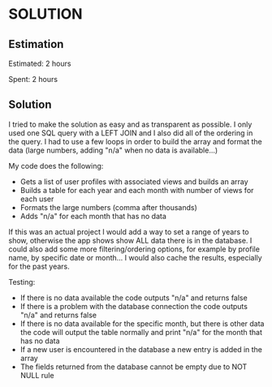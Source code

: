 SOLUTION
========

Estimation
----------
Estimated: 2 hours

Spent: 2 hours


Solution
--------

I tried to make the solution as easy and as transparent as possible. I only used one SQL query with a LEFT JOIN and I also did all of the ordering in the query. I had to use a few loops in order to build the array and format the data (large numbers, adding "n/a" when no data is available...)

My code does the following:
- Gets a list of user profiles with associated views and builds an array
- Builds a table for each year and each month with number of views for each user
- Formats the large numbers (comma after thousands)
- Adds "n/a" for each month that has no data

If this was an actual project I would add a way to set a range of years to show, otherwise the app shows show ALL data there is in the database. I could also add some more filtering/ordering options, for example by profile name, by specific date or month...
I would also cache the results, especially for the past years.

Testing:
- If there is no data available the code outputs "n/a" and returns false
- If there is a problem with the database connection the code outputs "n/a" and returns false
- If there is no data available for the specific month, but there is other data the code will output the table normally and print "n/a" for the month that has no data
- If a new user is encountered in the database a new entry is added in the array
- The fields returned from the database cannot be empty due to NOT NULL rule
